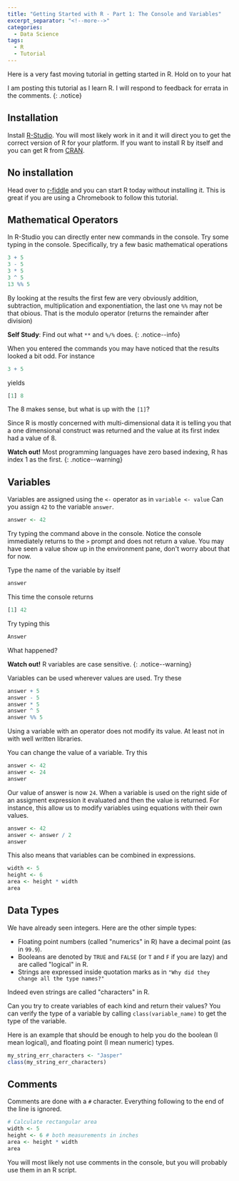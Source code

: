 ```yaml
---
title: "Getting Started with R - Part 1: The Console and Variables"
excerpt_separator: "<!--more-->"
categories:
  - Data Science
tags:
  - R
  - Tutorial
---
```


Here is a very fast moving tutorial in getting started in R. Hold on to your hat
<!--more-->

I am posting this tutorial as I learn R. I will respond to feedback for errata in the comments.
{: .notice}


## Installation

Install [R-Studio](https://www.rstudio.com/). You will most likely work in it and it will direct you to get the correct version of R for your platform. If you want to install R by itself and you can get R from [CRAN](https://cran.r-project.org/). 

## No installation
Head over to [r-fiddle](http://www.r-fiddle.org) and you can start R today without installing it. This is great if you are using a Chromebook to follow this tutorial.

## Mathematical Operators
In R-Studio you can directly enter new commands in the console. Try some typing in the console. Specifically, try a few basic mathematical operations
``` R
3 + 5
3 - 5
3 * 5
3 ^ 5
13 %% 5
```

By looking at the results the first few are very obviously addition, subtraction, multiplication and exponentiation, the last one `%%` may not be that obious. That is the modulo operator (returns the remainder after division)

**Self Study**: Find out what `**` and `%/%` does.
{: .notice--info}

When you entered the commands you may have noticed that the results looked a bit odd. For instance

``` R
3 + 5
```

yields

``` R
[1] 8
```

The 8 makes sense, but what is up with the `[1]`?

Since R is mostly concerned with multi-dimensional data it is telling you that a one dimensional construct was returned and the value at its first index had a value of 8.

**Watch out!** Most programming languages have zero based indexing, R has index 1 as the first.
{: .notice--warning}

## Variables

Variables are assigned using the `<-` operator as in `variable <- value`
Can you assign `42` to the variable `answer`.

``` R
answer <- 42
```

Try typing the command above in the console. Notice the console immediately returns to the `>` prompt and does not return a value. You may have seen a value show up in the environment pane, don't worry about that for now.

Type the name of the variable by itself

``` R
answer
```
This time the console returns

``` R
[1] 42
````
Try typing this

``` R
Answer
```
What happened?

**Watch out!** R variables are case sensitive.
{: .notice--warning}

Variables can be used wherever values are used. Try these

``` R
answer + 5
answer - 5
answer * 5
answer ^ 5
answer %% 5
```

Using a variable with an operator does not modify its value. At least not in with well written libraries.

You can change the value of a variable. Try this

``` R
answer <- 42
answer <- 24
answer
```

Our value of answer is now `24`. When a variable is used on the right side of an assigment expression it evaluated and then the value is returned. For instance, this allow us to modify variables using equations with their own values.

``` R
answer <- 42
answer <- answer / 2
answer
```

This also means that variables can be combined in expressions.

``` R
width <- 5
height <- 6
area <- height * width
area
```

## Data Types

We have already seen integers. Here are the other simple types:
* Floating point numbers (called "numerics" in R) have a decimal point (as in `99.9`). 
* Booleans are denoted by `TRUE` and `FALSE` (or `T` and `F` if you are lazy) and are called "logical" in R. 
* Strings are expressed inside quotation marks as in `"Why did they change all the type names?"` 

Indeed even strings are called "characters" in R.

Can you try to create variables of each kind and return their values? You can verify the type of a variable by calling `class(variable_name)` to get the type of the variable. 

Here is an example that should be enough to help you do the boolean (I mean logical), and floating point (I mean numeric) types.

``` R
my_string_err_characters <- "Jasper"
class(my_string_err_characters)
```

## Comments

Comments are done with a `#` character. Everything following to the end of the line is ignored. 

``` R
# Calculate rectangular area
width <- 5 
height <- 6 # both measurements in inches
area <- height * width
area
```

You will most likely not use comments in the console, but you will probably use them in an R script.  
